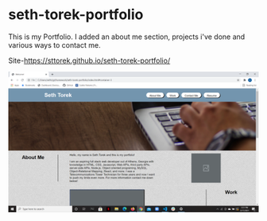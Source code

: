 # seth-torek-portfolio

This is my Portfolio. I added an about me section, projects i've done and various ways to contact me. 


Site-https://sttorek.github.io/seth-torek-portfolio/

![portfolio](./assets/images/screenshot-working-page.png)
